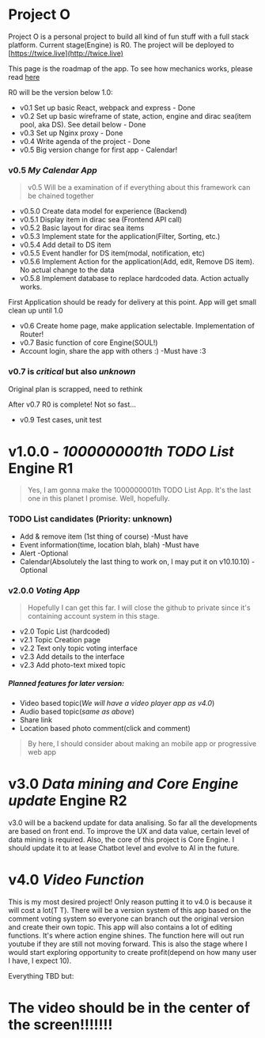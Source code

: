 # Project O

Project O is a personal project to build all kind of fun stuff with a full stack platform. Current stage(Engine) is R0.
The project will be deployed to [https://twice.live](http://twice.live)

This page is the roadmap of the app. To see how mechanics works, please read [here](./appSrc/app/readme.md)

R0 will be the version below 1.0:
  - v0.1 Set up basic React, webpack and express - Done
  - v0.2 Set up basic wireframe of state, action, engine and dirac sea(item pool, aka DS). See detail below - Done
  - v0.3 Set up Nginx proxy - Done
  - v0.4 Write agenda of the project - Done
  - v0.5 Big version change for first app - Calendar!
### v0.5 *My Calendar App*
> v0.5 Will be a examination of if everything about this framework can be chained together

  - v0.5.0 Create data model for experience (Backend)
  - v0.5.1 Display item in dirac sea (Frontend API call)
  - v0.5.2 Basic layout for dirac sea items
  - v0.5.3 Implement state for the application(Filter, Sorting, etc.)
  - v0.5.4 Add detail to DS item
  - v0.5.5 Event handler for DS item(modal, notification, etc)
  - v0.5.6 Implement Action for the application(Add, edit, Remove DS item). No actual change to the data
  - v0.5.8 Implement database to replace hardcoded data. Action actually works.
 
 First Application should be ready for delivery at this point. App will get small clean up until 1.0

  - v0.6 Create home page, make application selectable. Implementation of Router!
  - v0.7 Basic function of core Engine(SOUL!)
  - Account login, share the app with others :) -Must have :3 

### v0.7 is *critical* but also *unknown*
Original plan is scrapped, need to rethink
 
After v0.7 R0 is complete! Not so fast...

  - v0.9 Test cases, unit test

# v1.0.0 -  *1000000001th TODO List* Engine R1
> Yes, I am gonna make the 1000000001th TODO List App. 
> It's the last one in this planet I promise. 
> Well, hopefully.

### TODO List candidates (Priority: unknown)
  - Add & remove item (1st thing of course) -Must have
  - Event information(time, location blah, blah) -Must have
  - Alert -Optional
  - Calendar(Absolutely the last thing to work on, I may put it on v10.10.10) -Optional
  
  <!-- below is not decided yet just some thought -->
### v2.0.0 *Voting App*
> Hopefully I can get this far. I will close the github to private since it's containing account system in this stage.

  - v2.0 Topic List (hardcoded)
  - v2.1 Topic Creation page
  - v2.2 Text only topic voting interface
  - v2.3 Add details to the interface
  - v2.3 Add photo-text mixed topic
  
 ##### Planned features for later version:
   - Video based topic(*We will have a video player app as v4.0*)
   - Audio based topic(*same as above*)
   - Share link
   - Location based photo comment(click and comment)
   
> By here, I should consider about making an mobile app or progressive web app

# v3.0 *Data mining and Core Engine update* Engine R2
v3.0 will be a backend update for data analising. So far all the developments are based on front end. To improve the UX and data value, certain level of data mining is required. Also, the core of this project is Core Engine. I should update it to at lease Chatbot level and evolve to AI in the future.

# v4.0 *Video Function*
This is my most desired project! Only reason putting it to v4.0 is because it will cost a lot(T T). There will be a version system of this app based on the comment voting system so everyone can branch out the original version and create their own topic. This app will also contains a lot of editing functions. It's where action engine shines. The function here will out run youtube if they are still not moving forward. This is also the stage where I would start exploring opportunity to create profit(depend on how many user I have, I expect 10).

Everything TBD but:
# The video should be in the center of the screen!!!!!!!


  